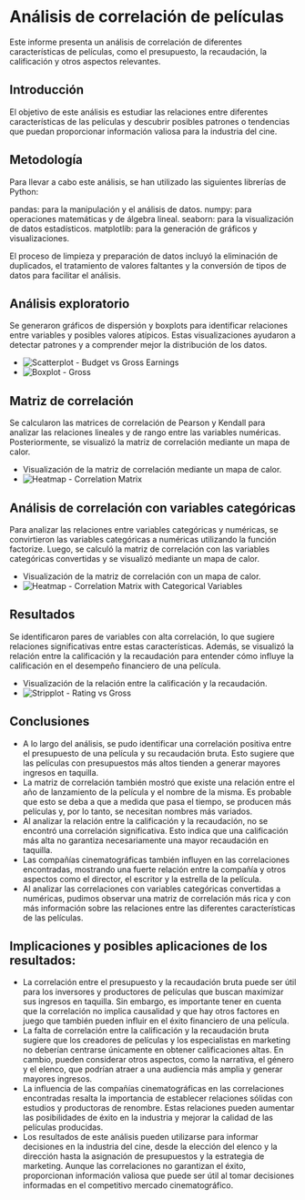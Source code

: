 # Análisis de correlación de películas

Este informe presenta un análisis de correlación de diferentes características de películas, como el presupuesto, la recaudación, la calificación y otros aspectos relevantes.

## Introducción

El objetivo de este análisis es estudiar las relaciones entre diferentes características de las películas y descubrir posibles patrones o tendencias que puedan proporcionar información valiosa para la industria del cine.

## Metodología

Para llevar a cabo este análisis, se han utilizado las siguientes librerías de Python:

pandas: para la manipulación y el análisis de datos.
numpy: para operaciones matemáticas y de álgebra lineal.
seaborn: para la visualización de datos estadísticos.
matplotlib: para la generación de gráficos y visualizaciones.

El proceso de limpieza y preparación de datos incluyó la eliminación de duplicados, el tratamiento de valores faltantes y la conversión de tipos de datos para facilitar el análisis.

## Análisis exploratorio

Se generaron gráficos de dispersión y boxplots para identificar relaciones entre variables y posibles valores atípicos. Estas visualizaciones ayudaron a detectar patrones y a comprender mejor la distribución de los datos.

* ![Scatterplot - Budget vs Gross Earnings](regplot1.png)
* ![Boxplot - Gross](boxplot.png)

## Matriz de correlación

Se calcularon las matrices de correlación de Pearson y Kendall para analizar las relaciones lineales y de rango entre las variables numéricas. Posteriormente, se visualizó la matriz de correlación mediante un mapa de calor.

* Visualización de la matriz de correlación mediante un mapa de calor.
* ![Heatmap - Correlation Matrix](heatmap.png)

## Análisis de correlación con variables categóricas

Para analizar las relaciones entre variables categóricas y numéricas, se convirtieron las variables categóricas a numéricas utilizando la función factorize. Luego, se calculó la matriz de correlación con las variables categóricas convertidas y se visualizó mediante un mapa de calor.

* Visualización de la matriz de correlación con un mapa de calor.
* ![Heatmap - Correlation Matrix with Categorical Variables](heatmap2.png)

## Resultados

Se identificaron pares de variables con alta correlación, lo que sugiere relaciones significativas entre estas características. Además, se visualizó la relación entre la calificación y la recaudación para entender cómo influye la calificación en el desempeño financiero de una película.

* Visualización de la relación entre la calificación y la recaudación.
* ![Stripplot - Rating vs Gross](stripplot2s.png)

## Conclusiones

* A lo largo del análisis, se pudo identificar una correlación positiva entre el presupuesto de una película y su recaudación bruta. Esto sugiere que las películas con presupuestos más altos tienden a generar mayores ingresos en taquilla.
* La matriz de correlación también mostró que existe una relación entre el año de lanzamiento de la película y el nombre de la misma. Es probable que esto se deba a que a medida que pasa el tiempo, se producen más películas y, por lo tanto, se necesitan nombres más variados.
* Al analizar la relación entre la calificación y la recaudación, no se encontró una correlación significativa. Esto indica que una calificación más alta no garantiza necesariamente una mayor recaudación en taquilla.
* Las compañías cinematográficas también influyen en las correlaciones encontradas, mostrando una fuerte relación entre la compañía y otros aspectos como el director, el escritor y la estrella de la película.
* Al analizar las correlaciones con variables categóricas convertidas a numéricas, pudimos observar una matriz de correlación más rica y con más información sobre las relaciones entre las diferentes características de las películas.

## Implicaciones y posibles aplicaciones de los resultados:

* La correlación entre el presupuesto y la recaudación bruta puede ser útil para los inversores y productores de películas que buscan maximizar sus ingresos en taquilla. Sin embargo, es importante tener en cuenta que la correlación no implica causalidad y que hay otros factores en juego que también pueden influir en el éxito financiero de una película.
* La falta de correlación entre la calificación y la recaudación bruta sugiere que los creadores de películas y los especialistas en marketing no deberían centrarse únicamente en obtener calificaciones altas. En cambio, pueden considerar otros aspectos, como la narrativa, el género y el elenco, que podrían atraer a una audiencia más amplia y generar mayores ingresos.
* La influencia de las compañías cinematográficas en las correlaciones encontradas resalta la importancia de establecer relaciones sólidas con estudios y productoras de renombre. Estas relaciones pueden aumentar las posibilidades de éxito en la industria y mejorar la calidad de las películas producidas.
* Los resultados de este análisis pueden utilizarse para informar decisiones en la industria del cine, desde la elección del elenco y la dirección hasta la asignación de presupuestos y la estrategia de marketing. Aunque las correlaciones no garantizan el éxito, proporcionan información valiosa que puede ser útil al tomar decisiones informadas en el competitivo mercado cinematográfico.
